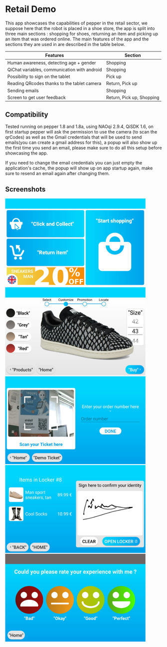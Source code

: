 # Retail Demo

This app showcases the capabilities of pepper in the retail sector, we suppose here that the robot is placed in a shoe store, the app is split into three main sections  : shopping for shoes, returning an item and picking up an item that was ordered online. The main features of the app and the sections they are used in are described in the table below.

| Features | Section |
| ------------- | ------------- |
| Human awareness, detecting age + gender  	| Shopping |
| QiChat variables, communication with android |  Shopping |
| Possibility to sign on the tablet | Pick up|
| Reading QRcodes thanks to the tablet camera  | Return, Pick up|
| Sending emails | Shopping |
| Screen to get user feedback | Return, Pick up, Shopping |


## Compatibility

Tested running on pepper 1.8 and 1.8a, using NAOqi 2.9.4, QiSDK 1.6, on first startup pepper will ask the permission to use the camera (to scan the qrCodes) as well as the Gmail credentials that will be used to send emails(you can create a gmail address for this), a popup will also show up the first time you send an email, please make sure to do all this setup before showcasing the app.

If you need to change the email credentials you can just empty the application's cache, the popup will show up on app startup again, make sure to resend an email again after changing them. 

## Screenshots
<img src="screen_shots/Screenshot_20190808_145218.jpg"  width="450">
<img src="screen_shots/Screenshot_20190808_145241.jpg"  width="450">
<img src="screen_shots/Screenshot_20190808_145511.jpg"  width="450">
<img src="screen_shots/Screenshot_20190808_145526.jpg"  width="450">
<img src="screen_shots/Screenshot_20190808_145559.jpg"  width="450">
